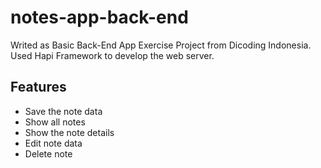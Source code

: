 # notes-app-back-end

Writed as Basic Back-End App Exercise Project from Dicoding Indonesia. Used Hapi Framework to develop the web server.

## Features
* Save the note data
* Show all notes
* Show the note details
* Edit note data
* Delete note
